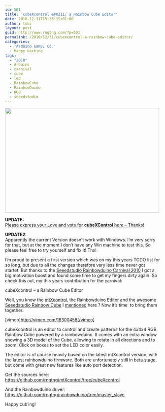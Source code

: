 ```yaml
---
id: 501
title: 'cubeXcontrol &#8211; a Rainbow Cube Editor'
date: 2010-12-31T15:35:15+01:00
author: tobi
layout: post
guid: http://www.rngtng.com/?p=501
permalink: /2010/12/31/cubexcontrol-a-rainbow-cube-editor/
categories:
  - 'Arduino &amp; Co.'
  - Happy Hacking
tags:
  - "2010"
  - Arduino
  - carnival
  - cube
  - led
  - RainbowCube
  - RainbowDuino
  - RGB
  - seeedstudio
---
```

<img src="http://www.rngtng.com/files/2010/12/cube.jpg" alt="" width="500" height="340" class="aligncenter size-full wp-image-504" srcset="http://www.rngtng.com/files/2010/12/cube.jpg 500w, http://www.rngtng.com/files/2010/12/cube-300x204.jpg 300w" sizes="(max-width: 500px) 100vw, 500px" />

**UPDATE:**  
[Please express your Love and vote for **cubeXControl** here &#8211; Thanks!](http://www.seeedstudio.com/blog/2011/01/14/rainbowduino-carnival-2010-vote-now/)

**UPDATE2:**  
Apparently the current Version doesn&#8217;t work with Windows. I&#8217;m very sorry for that, but at the moment I don&#8217;t have any Win machine to test this. So please feel free to try yourself and fix it! Thx!

I&#8217;m proud to present a first version which was on my this years TODO list for so long, but due to all the changes therefore very less time never got startet. But thanks to the [Seeedstudio Rainbowduino Carnival 2010](http://www.seeedstudio.com/blog/2010/10/28/rainbowduino-carnival-2010-launched/) I got a big motivation boost and found some time to get my fingers dirty again. So check this out, my this years contribution for the carnival:

cubeXcontrol &#8211; a Rainbow Cube Editor

Well, you know the [mtXcontrol](http://www.rngtng.com/mtXcontrol), the Rainbowduino Editor and the awesome [Seeedstudio Rainbow Cube](http://www.seeedstudio.com/depot/rainbow-cube-kit-rgb-4x4x4-rainbowduino-compatible-p-596.html) I [mentioned](http://www.rngtng.com/2010/03/08/rainbow-cube-here-it-is/) here ? Now it&#8217;s time  to bring them together:

[vimeo]<http://vimeo.com/18300458[/vimeo]>

cubeXcontrol is an editor to control and create patterns for the 4x4x4 RGB Rainbow Cube powered by a rainbowduino. It comes with an extra window showing a 3D model of the Cube, allowing to rotate in all directions and to zoom. Click on boxes to set the LED color easily.

The editor is of course heavily based on the latest mtXcontrol version, with the latest rainbowduino firmware. Both are unfortunately still in [beta stage](http://www.rngtng.com/2010/09/05/mtxcontrol-sneak-preview-rainbowduino-beta-library-master-and-slave/), but come with great new features like auto port detection. 

Get the sources here:  
<https://github.com/rngtng/mtXcontrol/tree/cubeXcontrol>

And the Rainbowduino driver:  
<https://github.com/rngtng/rainbowduino/tree/master_slave>

Happy cub&#8217;ing!